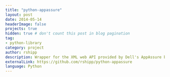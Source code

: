```yaml
---
title: "python-appassure"
layout: post
date: 2014-05-14
headerImage: false
projects: true
hidden: true # don't count this post in blog pagination
tag:
- python-library
category: project
author: rshipp
description: Wrapper for the XML web API provided by Dell's AppAssure backup servers.
externalLink: https://github.com/rshipp/python-appassure
language: Python
---
```

